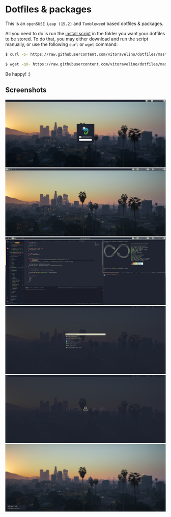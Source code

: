 # Dotfiles & packages

This is an `openSUSE Leap (15.2)` and `Tumbleweed` based dotfiles & packages.

All you need to do is run the [install script](https://github.com/vitoravelino/dotfiles/blob/master/install.sh)
in the folder you want your dotfiles to be stored. To do that, you may either download and run the script manually,
or use the following `curl` or `wget` command:

```sh
$ curl -o- https://raw.githubusercontent.com/vitoravelino/dotfiles/master/install.sh | bash
```

```sh
$ wget -qO- https://raw.githubusercontent.com/vitoravelino/dotfiles/master/install.sh | bash
```

Be happy! :)

## Screenshots

![LightDM](screenshots/lightdm.png)
![Home](screenshots/home.png)
![Code](screenshots/code.png)
![Rofi](screenshots/rofi.png)
![Power Menu](screenshots/powermenu.png)
![Betterlockscreen](screenshots/lockscreen.png)
